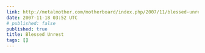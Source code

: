 ```yaml
---
link: http://metalmother.com/motherboard/index.php/2007/11/blessed-unrest/
date: 2007-11-18 03:52 UTC
# published: false
published: true
title: Blessed Unrest
tags: []
---
```



